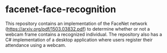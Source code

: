 # facenet-face-recognition

This repository contains an implementation of the FaceNet network (https://arxiv.org/pdf/1503.03832.pdf) to determine whether or not a webcam frame contains a recognized individual. 
The repository also has a C# implementation of a desktop application where users register their attendance using a webcam.
